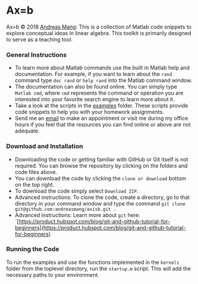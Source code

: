 # Ax=b

Ax=b &copy; 2018 [Andreas Mang](http://www.math.uh.edu/~andreas): This is a collection of Matlab code snippets to explore conceptual ideas in linear algebra. This toolkit is primarily designed to serve as a teaching tool.

### General Instructions
* To learn more about Matlab commands use the built in Matlab help and documentation. For example, if you want to learn about the `rand` command type `doc rand` or `help rand` into the Matlab command window.
* The documentation can also be found online. You can simply type `Matlab cmd`, where `cmd` represents the command or operation you are interested into your favorite search engine to learn more about it.
* Take a look at the scripts in the [examples](https://github.com/andreasmang/axisb/tree/master/examples) folder. These scripts provide code snippets to help you with your homework assignments.
* Send me an [email](andreas@math.uh.edu) to make an appointment or visit me during my office hours if you feel that the resources you can find online or above are not adequate.


### Download and Installation
* Downloading the code or getting familiar with GitHub or Git itself is not required. You can browse the repository by clicking on the folders and code files above. 
* You can download the code by clicking the `clone or download` bottom on the top right.
* To download the code simply select `Download ZIP`.
* Advanced instructions: To clone the code, create a directory, go to that directory in your command window and type the command `git clone git@github.com:andreasmang/axisb.git .`
* Advanced instructions: Learn more about `git` here: `[https://product.hubspot.com/blog/git-and-github-tutorial-for-beginners](https://product.hubspot.com/blog/git-and-github-tutorial-for-beginners)
 
### Running the Code
To run the examples and use the functions implemented in the `kernels` folder from the toplevel directory, run the `startup.m` script. This will add the necessary paths to your environment. 

